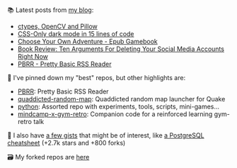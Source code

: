 
📚 Latest posts from <a href="https://blog.kartones.net/">my blog</a>:

<!--START_SECTION:blogposts-->
* [ctypes, OpenCV and Pillow](https:&#x2F;&#x2F;blog.kartones.net&#x2F;post&#x2F;ctypes-opencv-pillow&#x2F;)
* [CSS-Only dark mode in 15 lines of code](https:&#x2F;&#x2F;blog.kartones.net&#x2F;post&#x2F;css-only-dark-mode-in-15-lines-of-code&#x2F;)
* [Choose Your Own Adventure - Epub Gamebook](https:&#x2F;&#x2F;blog.kartones.net&#x2F;post&#x2F;choose-your-own-adventure-gamebook-epub&#x2F;)
* [Book Review: Ten Arguments For Deleting Your Social Media Accounts Right Now](https:&#x2F;&#x2F;blog.kartones.net&#x2F;post&#x2F;book-review-ten-arguments-deleting-social-media-accounts-now&#x2F;)
* [PBRR - Pretty Basic RSS Reader](https:&#x2F;&#x2F;blog.kartones.net&#x2F;post&#x2F;pbrr-pretty-basic-rss-reader&#x2F;)
<!--END_SECTION:blogposts-->


📌 I've pinned down my "best" repos, but other highlights are:
* [PBRR](https://github.com/Kartones/pbrr): Pretty Basic RSS Reader
* [quaddicted-random-map](https://github.com/Kartones/quaddicted-random-map): Quaddicted random map launcher for Quake
* [python](https://github.com/Kartones/python): Assorted repo with experiments, tools, scripts, mini-games...
* [mindcamp-x-gym-retro](https://github.com/Kartones/mindcamp-x-gym-retro): Companion code for a reinforced learning gym-retro talk 


📝 I also have [a few gists](https://gist.github.com/Kartones?direction=desc&sort=updated) that might be of interest, like [a PostgreSQL cheatsheet](https://gist.github.com/Kartones/dd3ff5ec5ea238d4c546) (+2.7k stars and +800 forks)


🗃️ My forked repos are <a href="https://github.com/kartones-forks/">here</a>

<!--
<img src="matrix-effect.svg" width="100%" height="128">
-->
